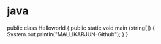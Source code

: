 # java
public class Helloworld {
     public static void main (string[]) {
  System.out.println("MALLIKARJUN-Github");
  }
  }
